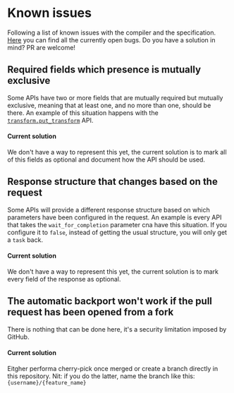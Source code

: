 # Known issues

Following a list of known issues with the compiler and the specification.
[Here](https://github.com/elastic/elasticsearch-specification/issues?q=is%3Aissue+is%3Aopen+sort%3Aupdated-desc+label%3Abug)
you can find all the currently open bugs.
Do you have a solution in mind? PR are welcome!

## Required fields which presence is mutually exclusive

Some APIs have two or more fields that are mutually required but mutually exclusive,
meaning that at least one, and no more than one, should be there.
An example of this situation happens with the [`transform.put_transform`](https://www.elastic.co/guide/en/elasticsearch/reference/current/put-transform.html) API.

#### Current solution

We don't have a way to represent this yet, the current solution is to
mark all of this fields as optional and document how the API should be used.

## Response structure that changes based on the request

Some APIs will provide a different response structure based on which parameters have
been configured in the request. An example is every API that takes the `wait_for_completion`
parameter cna have this situation. If you configure it to `false`, instead of getting
the usual structure, you will only get a `task` back.

#### Current solution

We don't have a way to represent this yet, the current solution is to
mark every field of the response as optional.

## The automatic backport won't work if the pull request has been opened from a fork

There is nothing that can be done here, it's a security limitation imposed by GitHub.

#### Current solution

Eitgher performa cherry-pick once merged or create a branch directly in this repository.
Nit: if you do the latter, name the branch like this: `{username}/{feature_name}`